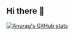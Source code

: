 ## Hi there 👋


[![Anurag's GitHub stats](https://github-readme-stats.vercel.app/api?username=TiamGOJO)](https://github.com/anuraghazra/github-readme-stats)

<!--
**TiamGOJO/TiamGOJO** is a ✨ _special_ ✨ repository because its `README.md` (this file) appears on your GitHub profile.

Here are some ideas to get you started:

- 🔭 I’m currently working on ...
- 🌱 I’m currently learning ...
- 👯 I’m looking to collaborate on ...
- 🤔 I’m looking for help with ...
- 💬 Ask me about ...
- 📫 How to reach me: ...
- 😄 Pronouns: ...
- ⚡ Fun fact: ...
-->
